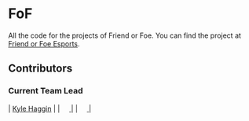# FoF
All the code for the projects of Friend or Foe.
You can find the project at [Friend or Foe Esports](https://www.fofesports.com/).

## Contributors

### Current Team Lead
|          [Kyle Haggin](https://github.com/KyleHaggin)          |
|                 [<img src="https://github.com/favicon.ico" width="15"> ](https://github.com/KyleHaggin)                 |
| [ <img src="https://static.licdn.com/sc/h/al2o9zrvru7aqj8e1x2rzsrca" width="15"> ](https://www.linkedin.com/in/kyle-haggin/) |